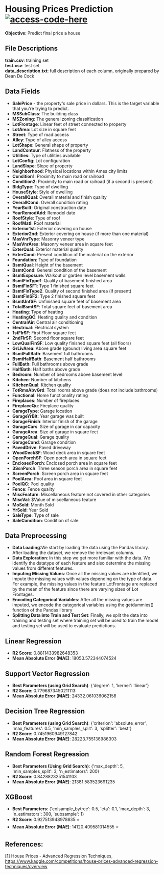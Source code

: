 # Housing Prices Prediction [![access-code-here](https://img.shields.io/badge/Access%20Code-Here-1f425f.svg)](https://github.com/naik24/MachineLearning/blob/master/Housing%20Prices%20Prediction/Housing_Prices_Prediction.ipynb)

**Objective**: Predict final price a house

## File Descriptions

**train.csv**: training set </br> 
**test.csv**: test set </br>
**data_description.txt**: full description of each column, originally prepared by Dean De Cock

## Data Fields
- **SalePrice** - the property's sale price in dollars. This is the target variable that you're trying to predict.</br>
- **MSSubClass**: The building class</br>
- **MSZoning**: The general zoning classification</br>
- **LotFrontage**: Linear feet of street connected to property</br>
- **LotArea**: Lot size in square feet</br>
- **Street**: Type of road access</br>
- **Alley**: Type of alley access</br>
- **LotShape**: General shape of property</br>
- **LandContour**: Flatness of the property</br>
- **Utilities**: Type of utilities available</br>
- **LotConfig**: Lot configuration</br>
- **LandSlope**: Slope of property</br>
- **Neighborhood**: Physical locations within Ames city limits</br>
- **Condition1**: Proximity to main road or railroad</br>
- **Condition2**: Proximity to main road or railroad (if a second is present)</br>
- **BldgType**: Type of dwelling</br>
- **HouseStyle**: Style of dwelling</br>
- **OverallQual**: Overall material and finish quality</br>
- **OverallCond**: Overall condition rating</br>
- **YearBuilt**: Original construction date</br>
- **YearRemodAdd**: Remodel date</br>
- **RoofStyle**: Type of roof</br>
- **RoofMatl**: Roof material</br>
- **Exterior1st**: Exterior covering on house</br>
- **Exterior2nd**: Exterior covering on house (if more than one material)</br>
- **MasVnrType**: Masonry veneer type</br>
- **MasVnrArea**: Masonry veneer area in square feet</br>
- **ExterQual**: Exterior material quality</br>
- **ExterCond**: Present condition of the material on the exterior</br>
- **Foundation**: Type of foundation</br>
- **BsmtQual**: Height of the basement</br>
- **BsmtCond**: General condition of the basement</br>
- **BsmtExposure**: Walkout or garden level basement walls</br>
- **BsmtFinType1**: Quality of basement finished area</br>
- **BsmtFinSF1**: Type 1 finished square feet</br>
- **BsmtFinType2**: Quality of second finished area (if present)</br>
- **BsmtFinSF2**: Type 2 finished square feet</br>
- **BsmtUnfSF**: Unfinished square feet of basement area</br>
- **TotalBsmtSF**: Total square feet of basement area</br>
- **Heating**: Type of heating</br>
- **HeatingQC**: Heating quality and condition</br>
- **CentralAir**: Central air conditioning</br>
- **Electrical**: Electrical system</br>
- **1stFlrSF**: First Floor square feet</br>
- **2ndFlrSF**: Second floor square feet</br>
- **LowQualFinSF**: Low quality finished square feet (all floors)</br>
- **GrLivArea**: Above grade (ground) living area square feet</br>
- **BsmtFullBath**: Basement full bathrooms</br>
- **BsmtHalfBath**: Basement half bathrooms</br>
- **FullBath**: Full bathrooms above grade</br>
- **HalfBath**: Half baths above grade</br>
- **Bedroom**: Number of bedrooms above basement level</br>
- **Kitchen**: Number of kitchens</br>
- **KitchenQual**: Kitchen quality</br>
- **TotRmsAbvGrd**: Total rooms above grade (does not include bathrooms)</br>
- **Functional**: Home functionality rating</br>
- **Fireplaces**: Number of fireplaces</br>
- **FireplaceQu**: Fireplace quality</br>
- **GarageType**: Garage location</br>
- **GarageYrBlt**: Year garage was built</br>
- **GarageFinish**: Interior finish of the garage</br>
- **GarageCars**: Size of garage in car capacity</br>
- **GarageArea**: Size of garage in square feet</br>
- **GarageQual**: Garage quality</br>
- **GarageCond**: Garage condition</br>
- **PavedDrive**: Paved driveway</br>
- **WoodDeckSF**: Wood deck area in square feet</br>
- **OpenPorchSF**: Open porch area in square feet</br>
- **EnclosedPorch**: Enclosed porch area in square feet</br>
- **3SsnPorch**: Three season porch area in square feet</br>
- **ScreenPorch**: Screen porch area in square feet</br>
- **PoolArea**: Pool area in square feet</br>
- **PoolQC**: Pool quality</br>
- **Fence**: Fence quality</br>
- **MiscFeature**: Miscellaneous feature not covered in other categories</br>
- **MiscVal**: $Value of miscellaneous feature</br>
- **MoSold**: Month Sold</br>
- **YrSold**: Year Sold</br>
- **SaleType**: Type of sale</br>
- **SaleCondition**: Condition of sale</br>

## Data Preprocessing

- **Data Loading**:We start by loading the data using the Pandas library. After loading the dataset, we remove the irrelevant columns.
- **Data Exploration**: In this step we get more familiar with the data. We identify the datatype of each feature and also determine the missing values from different features.
- **Imputing Missing Values**: Once all the missing values are identified, we impute the missing values with values depending on the type of data. For example, the missing values in the feature LotFrontage are replaced by the mean of the feature since there are varying sizes of Lot Frontages.
- **Encoding Categorical Variables**: After all the missing values are imputed, we encode the categorical variables using the getdummies() function of the Pandas library
- **Splitting Data into Train and Test Set**: Finally, we split the data into training and testing set where training set will be used to train the model and testing set will be used to evaluate predictions.

## Linear Regression

- **R2 Score**: 0.8811433982648353
- **Mean Absolute Error (MAE)**: 18053.572344074524

## Support Vector Regression

- **Best Parameters (using Grid Search)**:  {'degree': 1, 'kernel': 'linear'}
- **R2 Score**: 0.7796873450211113
- **Mean Absolute Error (MAE)**: 24332.061036062158

## Decision Tree Regression

- **Best Parameters (using Grid Search)**:  {'criterion': 'absolute_error', 'max_features': 0.5, 'min_samples_split': 3, 'splitter': 'best'}
- **R2 Score**: 0.7451960949127842
- **Mean Absolute Error (MAE)**: 28223.755136986303

## Random Forest Regression

- **Best Parameters (Using Grid Search)**:  {'max_depth': 5, 'min_samples_split': 3, 'n_estimators': 200}
- **R2 Score**: 0.8428823251541103
- **Mean Absolute Error (MAE)**: 21381.583523691235

## XGBoost

- **Best Parameters**:  {'colsample_bytree': 0.5, 'eta': 0.1, 'max_depth': 3, 'n_estimators': 300, 'subsample': 1}
- **R2 Score**: 0.927513948978635 ⭐
- **Mean Absolute Error (MAE)**: 14120.409581014555 ⭐

## References:
[1] House Prices - Advanced Regression Techniques, https://www.kaggle.com/competitions/house-prices-advanced-regression-techniques/overview
